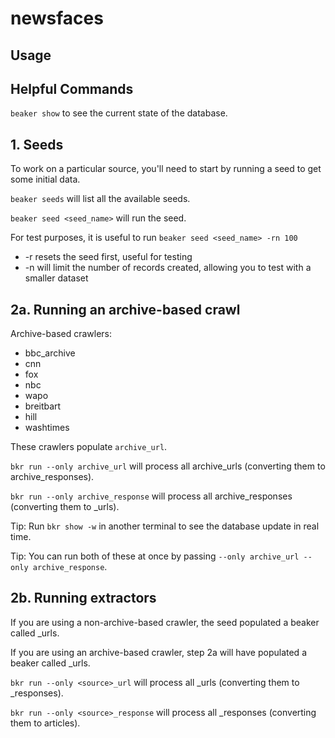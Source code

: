 # newsfaces


## Usage

## Helpful Commands

`beaker show` to see the current state of the database.

## 1. Seeds

To work on a particular source, you'll need to start by running a seed
to get some initial data.

`beaker seeds` will list all the available seeds.

`beaker seed <seed_name>` will run the seed.

For test purposes, it is useful to run `beaker seed <seed_name> -rn 100`

* -r resets the seed first, useful for testing
* -n <number> will limit the number of records created, allowing you to test with a smaller dataset

## 2a. Running an archive-based crawl

Archive-based crawlers:

* bbc_archive
* cnn
* fox
* nbc
* wapo
* breitbart
* hill
* washtimes

These crawlers populate `archive_url`.

`bkr run --only archive_url` will process all archive_urls (converting them to archive_responses).

`bkr run --only archive_response` will process all archive_responses (converting them to <source>_urls).

Tip: Run `bkr show -w` in another terminal to see the database update in real time.

Tip: You can run both of these at once by passing `--only archive_url --only archive_response`.

## 2b. Running extractors

If you are using a non-archive-based crawler, the seed populated a beaker called <source>_urls.

If you are using an archive-based crawler, step 2a will have populated a beaker called <source>_urls.

`bkr run --only <source>_url` will process all <source>_urls (converting them to <source>_responses).

`bkr run --only <source>_response` will process all <source>_responses (converting them to articles).

